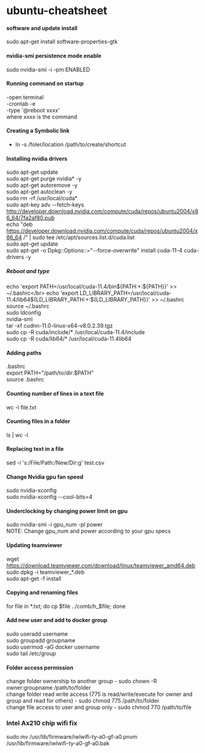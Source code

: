 # ubuntu-cheatsheet

#### software and update install
sudo apt-get install software-properties-gtk

#### nvidia-smi persistence mode enable
sudo nvidia-smi -i <target-gpu> -pm ENABLED

#### Running command on startup
-open terminal</br>
-crontab -e</br>
-type '@reboot xxxx'</br>
where xxxx is the command

#### Creating a Symbolic link
- ln -s /foler/location /path/to/create/shortcut</br>

#### Installing nvidia drivers
sudo apt-get update</br>
sudo apt-get purge nvidia* -y</br>
sudo apt-get autoremove -y</br>
sudo apt-get autoclean -y</br>
sudo rm -rf /usr/local/cuda*</br>
sudo apt-key adv --fetch-keys http://developer.download.nvidia.com/compute/cuda/repos/ubuntu2004/x86_64/7fa2af80.pub </br>
echo "deb https://developer.download.nvidia.com/compute/cuda/repos/ubuntu2004/x86_64 /" | sudo tee /etc/apt/sources.list.d/cuda.list</br>
sudo apt-get update</br>
sudo apt-get -o Dpkg::Options::="--force-overwrite" install cuda-11-4 cuda-drivers -y</br>
##### Reboot and type</br>
echo 'export PATH=/usr/local/cuda-11.4/bin${PATH:+:${PATH}}' >> ~/.bashrc</br>
echo 'export LD_LIBRARY_PATH=/usr/local/cuda-11.4/lib64${LD_LIBRARY_PATH:+:${LD_LIBRARY_PATH}}' >> ~/.bashrc</br>
source ~/.bashrc</br>
sudo ldconfig</br>
nvidia-smi</br>
tar -xf cudnn-11.0-linux-x64-v8.0.2.39.tgz</br>
sudo cp -R cuda/include/* /usr/local/cuda-11.4/include</br>
sudo cp -R cuda/lib64/* /usr/local/cuda-11.4lib64</br>

#### Adding paths
.bashrc</br>
export PATH="/path/to/dir:$PATH"</br>
source .bashrc</br>

#### Counting number of lines in a text file
wc -l file.txt</br>

#### Counting files in a folder
ls | wc -l

#### Replacing text in a file
sed -i 's:/File/Path:/New/Dir:g' test.csv

#### Change Nvidia gpu fan speed
sudo nvidia-xconfig </br>
sudo nvidia-xconfig --cool-bits=4

#### Underclocking by changing power limit on gpu
sudo nvidia-smi -i gpu_num -pl power </br>
NOTE: Change gpu_num and power according to your gpu specs

#### Updating teamviewer
wget https://download.teamviewer.com/download/linux/teamviewer_amd64.deb </br>
sudo dpkg -i teamviewer_*.deb </br>
sudo apt-get -f install

#### Copying and renaming files
for file in *.txt; do cp $file ../comb/h_$file; done

#### Add new user and add to docker group
sudo useradd username </br>
sudo groupadd groupname </br>
sudo usermod -aG docker username </br>
sudo tail /etc/group

#### Folder access permission
change folder ownership to another group - sudo chown -R owner:groupname /path/to/folder </br>
change folder read write access (775 is read/write/execute for owner and group and read for others) - sudo chmod 775 /path/to/folder </br>
change file access to user and group only - sudo chmod 770 /path/to/file </br>

### Intel Ax210 chip wifi fix
sudo mv /usr/lib/firmware/iwlwifi-ty-a0-gf-a0.pnvm  /usr/lib/firmware/iwlwifi-ty-a0-gf-a0.bak </br>
